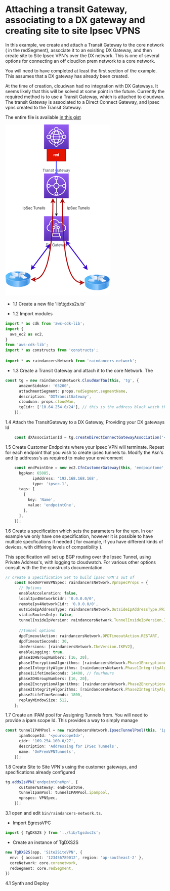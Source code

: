 # Attaching a transit Gateway, associating to a DX gateway and creating site to site Ipsec VPNS

In this example, we create and attach a Transit Gateway to the core network ( in the redSegment), associate it to an exisiting DX Gateway, and then create site to Site Ipsec VPN's over the DX network.   This is one of several options for connecting an off cloud/on prem network to a core network. 

You will need to have completed at least the first section of the example.  This assumes that a DX gateway has already been created.

At the time of creation, cloudwan had no integration with DX Gateways.   It seems likely that this will be solved at some point in the future.  Currently the required method is to use a Transit Gateway, which is attached to cloudwan.  The transit Gateway is associated to a Direct Connect Gateway, and Ipsec vpns created to the Transit Gateway.  

The entire file is available [in this gist](https://gist.github.com/mrpackethead/dae981042ac03fa7153f179364431de6)

![TransitGateway](TG-DX.png "TransitDXTG")

* 1.1 Create a new file 'lib\tgdxs2s.ts'

* 1.2 Import modules
```typescript
import * as cdk from 'aws-cdk-lib';
import {
  aws_ec2 as ec2,
} 
from 'aws-cdk-lib';
import * as constructs from 'constructs';

import * as raindancersNetwork from 'raindancers-network';
```


* 1.3 Create a Transit Gateway and attach it to the core Network.   The 

```typescript
const tg = new raindancersNetwork.CloudWanTGW(this, 'tg', {
      amazonSideAsn: '65200',
      attachmentSegment: props.redSegment.segmentName,
      description: 'DXTransitGateway',
      cloudwan: props.cloudWan,
      tgCidr: ['10.64.254.0/24'], // this is the address block which the TG will use to create prviate VPN tunnels against.
    });
```

1.4 Attach the TransitGateway to a DX Gateway, Providing your DX gateways Id 
```typescript
    const dXAssociationId = tg.createDirectConnectGatewayAssociation('<yourdxgatewayId>');
```

1.5 Create Customer Endpoints where your Ipsec VPN will terminate. Repeat for each endpoint that you wish to create ipsec tunnels to.  Modify the Asn's and Ip addresss's as required to make your environment

```typescript
    const endPointOne = new ec2.CfnCustomerGateway(this, 'endpointone', {
      bgpAsn: 65085,
  			ipAddress: '192.168.168.168',
  			type: 'ipsec.1',
      tags: [
        {
          key: 'Name',
          value: 'endpointOne',
        },
      ],
    });
```
1.6 Create a specification which sets the parameters for the vpn. In our example we only have one specification, however it is possible to have multiple specfications if needed ( for example, if you have different kinds of devices, with differing levels of compatibility ).

This specification will set up BGP routing over the Ipsec Tunnel, using Private Address's, with logging to cloudwatch.   For various other options consult with the the constructs documentation.


```typescript 
// create a Specification Set to build ipsec VPN's out of
    const moeOnPremVPNSpec: raindancersNetwork.VpnSpecProps = {
      // Options
      enableAcceleration: false,
      localIpv4NetworkCidr: '0.0.0.0/0',
      remoteIpv4NetworkCidr: '0.0.0.0/0',
      outsideIpAddressType: raindancersNetwork.OutsideIpAddressType.PRIVATE,
      staticRoutesOnly: false,
      tunnelInsideIpVersion: raindancersNetwork.TunnelInsideIpVersion.IPV4,

      //tunnel options
      dpdTimeoutAction: raindancersNetwork.DPDTimeoutAction.RESTART,
      dpdTimeoutSeconds: 30,
      ikeVersions: [raindancersNetwork.IkeVersion.IKEV2],
      enableLogging: true,
      phase1DHGroupNumbers: [16, 20],
      phase1EncryptionAlgorithms: [raindancersNetwork.Phase1EncryptionAlgorithms.AES256],
      phase1IntegrityAlgorithms: [raindancersNetwork.Phase1IntegrityAlgorithms.SHA2_512],
      phase1LifetimeSeconds: 14400, // fourhours
      phase2DHGroupNumbers: [16, 20],
      phase2EncryptionAlgorithms: [raindancersNetwork.Phase2EncryptionAlgorithms.AES256_GCM_16],
      phase2IntegrityAlgorithms: [raindancersNetwork.Phase2IntegrityAlgorithms.SHA2_512],
      phase2LifeTimeSeconds: 1800,
      replayWindowSize: 512,
    };
```

1.7 Create an IPAM pool for Assigning Tunnels from.  You will need to provide a ipam scope Id.  This provides a way to simply manage 

```typescript
const tunnelIPAMPool = new raindancersNetwork.IpsecTunnelPool(this, 'ipampool', {
      ipamScopeId: '<yourscopeId>',
      cidr: '169.254.100.0/27',
      description: 'Addressing for IPSec Tunnels',
      name: 'OnPremVPNTunnels',
    });
```

1.8 Create Site to Site VPN's using the customer gateways, and specifications already configured
``` typescript
tg.adds2sVPN('endpointOneVpn', {
      customerGateway: endPointOne,
      tunnelIpamPool: tunnelIPAMPool.ipampool,
      vpnspec: VPNSpec,
    });
```

3.1 open and edit `bin/raindancers-network.ts`.

- Import EgressVPC 
```typescript
import { TgDXS2S } from '../lib/tgsdxs2s';
```
- Create an instance of TgDXS2S
```typescript
new TgDXS2S(app, 'Site2SiteVPN', {
  env: { account: '123456789012', region: 'ap-southeast-2' },
  coreNetwork: core.corenetwork,
  redSegment: core.redSegment,
})
```

4.1 Synth and Deploy














